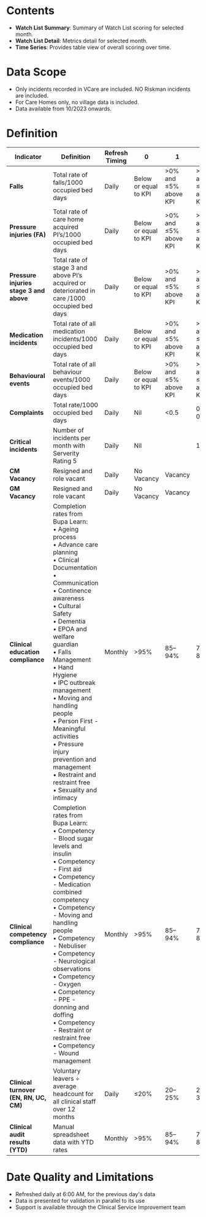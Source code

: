 # Contents

- **Watch List Summary**: Summary of Watch List scoring for selected month.
- **Watch List Detail**: Metrics detail for selected month.
- **Time Series**: Provides table view of overall scoring over time.

# Data Scope

- Only incidents recorded in VCare are included. NO Riskman incidents are included.
- For Care Homes only, no village data is included.
- Data available from 10/2023 onwards.

# Definition

| **Indicator** | **Definition** | **Refresh Timing** | **0** | **1** | **2** | **3** | **4** |
|--------------|----------------|----------------------------|-------|-------|-------|-------|-------|
| **Falls** | Total rate of falls/1000 occupied bed days | Daily | Below or equal to KPI | >0% and ≤5% above KPI | >5% and ≤10% above KPI | >10% and ≤15% above target | >15% above target |
| **Pressure injuries (FA)** | Total rate of care home acquired PI’s/1000 occupied bed days | Daily | Below or equal to KPI | >0% and ≤5% above KPI | >5% and ≤10% above KPI | >10% and ≤15% above target | >15% above target |
| **Pressure injuries stage 3 and above** | Total rate of stage 3 and above PI’s acquired or deteriorated in care /1000 occupied bed days | Daily | Below or equal to KPI | >0% and ≤5% above KPI | >5% and ≤10% above KPI | >10% and ≤15% above target | >15% above target |
| **Medication incidents** | Total rate of all medication incidents/1000 occupied bed days | Daily | Below or equal to KPI | >0% and ≤5% above KPI | >5% and ≤10% above KPI | >10% and ≤15% above target | >15% above target |
| **Behavioural events** | Total rate of all behaviour events/1000 occupied bed days | Daily | Below or equal to KPI | >0% and ≤5% above KPI | >5% and ≤10% above KPI | >10% and ≤15% above target | >15% above target |
| **Complaints** | Total rate/1000 occupied bed days | Daily | Nil | <0.5 | 0.5 - 0.75 | 0.76 - 0.9 | >0.9 |
| **Critical incidents** | Number of incidents per month with Serverity Rating 5 | Daily | Nil |  | 1 |  | >1 |
| **CM Vacancy** | Resigned and role vacant | Daily | No Vacancy | Vacancy |  |  |  |
| **GM Vacancy** | Resigned and role vacant | Daily | No Vacancy | Vacancy |  |  |  |
| **Clinical education compliance** | Completion rates from Bupa Learn:<br>• Ageing process<br>• Advance care planning<br>• Clinical Documentation<br>• Communication<br>• Continence awareness<br>• Cultural Safety<br>• Dementia<br>• EPOA and welfare guardian<br>• Falls Management<br>• Hand Hygiene<br>• IPC outbreak management<br>• Moving and handling people<br>• Person First - Meaningful activities<br>• Pressure injury prevention and management<br>• Restraint and restraint free<br>• Sexuality and intimacy | Monthly | >95% | 85–94% | 76–84% | 70–75% | 0–69% |
| **Clinical competency compliance** | Completion rates from Bupa Learn:<br>• Competency - Blood sugar levels and insulin<br>• Competency - First aid<br>• Competency - Medication combined competency<br>• Competency - Moving and handling people<br>• Competency - Nebuliser<br>• Competency - Neurological observations<br>• Competency - Oxygen<br>• Competency - PPE - donning and doffing<br>• Competency - Restraint or restraint free<br>• Competency - Wound management| Monthly | >95% | 85–94% | 76–84% | 70–75% | 0–69% |
| **Clinical turnover (EN, RN, UC, CM)** | Voluntary leavers ÷ average headcount for all clinical staff over 12 months | Daily | ≤20% | 20–25% | 25–35% | 35–40% |  |
| **Clinical audit results (YTD)** | Manual spreadsheet data with YTD rates | Monthly | >95% | 85–94% | 76–84% | 70–75% | 0–69% |

# Date Quality and Limitations

- Refreshed daily at 6:00 AM, for the previous day's data
- Data is presented for validation in parallel to its use
- Support is available through the Clinical Service Improvement team
